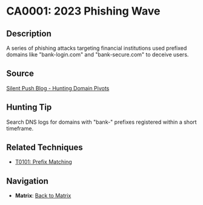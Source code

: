 # CA0001: 2023 Phishing Wave

## Description
A series of phishing attacks targeting financial institutions used prefixed domains like "bank-login.com" and "bank-secure.com" to deceive users.

## Source
[Silent Push Blog - Hunting Domain Pivots](https://silentpush.io/blog/hunting-domain-pivots)

## Hunting Tip
Search DNS logs for domains with "bank-" prefixes registered within a short timeframe.

## Related Techniques
- [T0101: Prefix Matching](../techniques/T0101.md)

## Navigation
- **Matrix**: [Back to Matrix](../matrix.md)

